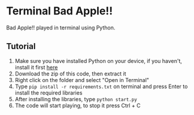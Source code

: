 # Terminal Bad Apple!!

Bad Apple!! played in terminal using Python.

## Tutorial
1. Make sure you have installed Python on your device, if you haven't, install it first [here](https://www.python.org/) 
1. Download the zip of this code, then extract it
1. Right click on the folder and select "Open in Terminal"
1. Type ```pip install -r requirements.txt``` on terminal and press Enter to install the required libraries
1. After installing the libraries, type ```python start.py```
1. The code will start playing, to stop it press Ctrl + C
